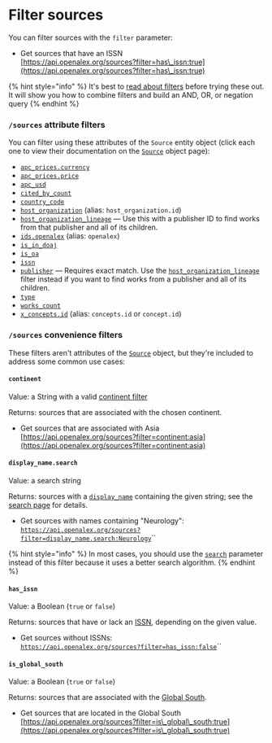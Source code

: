 # Filter sources

You can filter sources with the `filter` parameter:

* Get sources that have an ISSN\
  [https://api.openalex.org/sources?filter=has\_issn:true](https://api.openalex.org/sources?filter=has\_issn:true)

{% hint style="info" %}
It's best to [read about filters](../../how-to-use-the-api/get-lists-of-entities/filter-entity-lists.md) before trying these out. It will show you how to combine filters and build an AND, OR, or negation query
{% endhint %}

### `/sources` attribute filters

You can filter using these attributes of the `Source` entity object (click each one to view their documentation on the [`Source`](venue-object.md) object page):

* [`apc_prices.currency`](venue-object.md#apc\_prices)
* [`apc_prices.price`](venue-object.md#apc\_prices)
* [`apc_usd`](venue-object.md#apc\_usd)
* [`cited_by_count`](venue-object.md#cited\_by\_count)
* [`country_code`](venue-object.md#country\_code)
* [`host_organization`](venue-object.md#host\_organization) (alias: `host_organization.id`)
* [`host_organization_lineage`](venue-object.md#host_organization_lineage) — Use this with a publisher ID to find works from that publisher and all of its children.
* [`ids.openalex`](venue-object.md#ids) (alias: `openalex`)
* [`is_in_doaj`](venue-object.md#is\_in\_doaj)
* [`is_oa`](venue-object.md#is\_oa)
* [`issn`](venue-object.md#issn)
* [`publisher`](venue-object.md#publisher) — Requires exact match. Use the [`host_organization_lineage`](venue-object.md#host_organization_lineage) filter instead if you want to find works from a publisher and all of its children.
* [`type`](venue-object.md#type)
* [`works_count`](venue-object.md#works\_count)
* [`x_concepts.id`](venue-object.md#x\_concepts) (alias: `concepts.id` or `concept.id`)

### `/sources` convenience filters

These filters aren't attributes of the [`Source`](venue-object.md) object, but they're included to address some common use cases:

#### `continent`

Value: a String with a valid [continent filter](../geo/continents.md#filter-by-continent)

Returns: sources that are associated with the chosen continent.

* Get sources that are associated with Asia\
  [https://api.openalex.org/sources?filter=continent:asia](https://api.openalex.org/sources?filter=continent:asia)

#### `display_name.search`

Value: a search string

Returns: sources with a [`display_name`](venue-object.md#display\_name) containing the given string; see the [search page](search-venues.md) for details.

* Get sources with names containing "Neurology":\
  [`https://api.openalex.org/sources?filter=display_name.search:Neurology`](https://api.openalex.org/sources?filter=display\_name.search:Neurology)``

{% hint style="info" %}
In most cases, you should use the [`search`](search-venues.md#venues-full-search) parameter instead of this filter because it uses a better search algorithm.
{% endhint %}

#### `has_issn`

Value: a Boolean (`true` or `false`)

Returns: sources that have or lack an [ISSN](broken-reference), depending on the given value.

* Get sources without ISSNs:\
  [`https://api.openalex.org/sources?filter=has_issn:false`](https://api.openalex.org/sources?filter=has\_issn:false)``

#### `is_global_south`

Value: a Boolean (`true` or `false`)

Returns: sources that are associated with the [Global South](../geo/regions.md#global-south).

* Get sources that are located in the Global South\
  [https://api.openalex.org/sources?filter=is\_global\_south:true](https://api.openalex.org/sources?filter=is\_global\_south:true)

